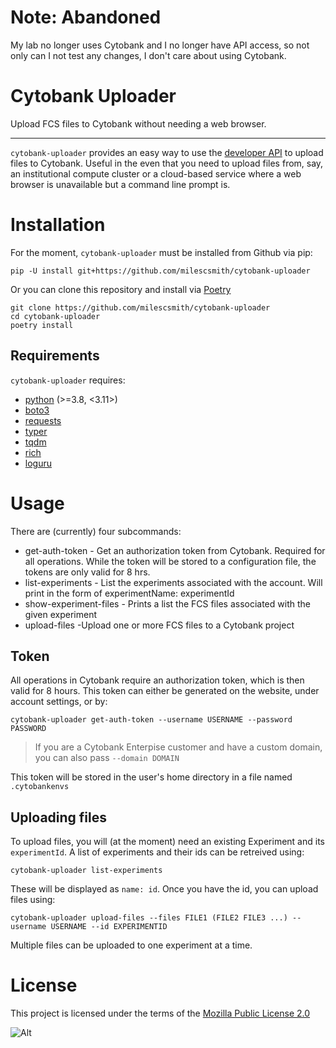 # Note: Abandoned

My lab no longer uses Cytobank and I no longer have API access, so not only can I not test any changes, I don't care about using Cytobank.

# Cytobank Uploader

Upload FCS files to Cytobank without needing a web browser.

---

`cytobank-uploader` provides an easy way to use the [developer API](https://developer.cytobank.org/) to upload files
to Cytobank.  Useful in the even that you need to upload files from, say, an institutional compute cluster or a 
cloud-based service where a web browser is unavailable but a command line prompt is.

# Installation

For the moment, `cytobank-uploader` must be installed from Github via pip:

```
pip -U install git+https://github.com/milescsmith/cytobank-uploader
```

Or you can clone this repository and install via [Poetry](https://python-poetry.org)

```
git clone https://github.com/milescsmith/cytobank-uploader
cd cytobank-uploader
poetry install
```

## Requirements

`cytobank-uploader` requires:

* [python](https://www.python.org/) (>=3.8, <3.11>)
* [boto3](https://aws.amazon.com/sdk-for-python/)
* [requests](https://requests.readthedocs.io/en/latest/)
* [typer](https://typer.tiangolo.com/)
* [tqdm](https://tqdm.github.io/)
* [rich](https://rich.readthedocs.io/en/stable/introduction.html)
* [loguru](https://loguru.readthedocs.io/en/stable/)


# Usage

There are (currently) four subcommands:

* get-auth-token - Get an authorization token from Cytobank. Required for all operations. While the token will be
    stored to a configuration file, the tokens are only valid for 8 hrs.
* list-experiments - List the experiments associated with the account.  Will print in the form of 
    experimentName: experimentId
* show-experiment-files - Prints a list the FCS files associated with the given experiment
* upload-files -Upload one or more FCS files to a Cytobank project


## Token

All operations in Cytobank require an authorization token, which is then valid for 8 hours.  This token can either be
generated on the website, under account settings, or by:

```
cytobank-uploader get-auth-token --username USERNAME --password PASSWORD
```

> If you are a Cytobank Enterpise customer and have a custom domain, you can also pass `--domain DOMAIN`

This token will be stored in the user's home directory in a file named `.cytobankenvs`


## Uploading files

To upload files, you will (at the moment) need an existing Experiment and its `experimentId`.  A list of experiments and
their ids can be retreived using:

```
cytobank-uploader list-experiments
```

These will be displayed as `name: id`.  Once you have the id, you can upload files using:

```
cytobank-uploader upload-files --files FILE1 (FILE2 FILE3 ...) --username USERNAME --id EXPERIMENTID
```

Multiple files can be uploaded to one experiment at a time.

# License

This project is licensed under the terms of the [Mozilla Public License 2.0](https://choosealicense.com/licenses/mpl-2.0/)

![Alt](https://repobeats.axiom.co/api/embed/ff795c2553f0ebc51a53b7340ce2d43baa74472a.svg "Repobeats analytics image")
